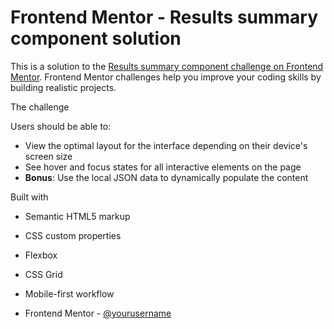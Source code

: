 # Frontend Mentor - Results summary component solution

This is a solution to the [Results summary component challenge on Frontend Mentor](https://www.frontendmentor.io/challenges/results-summary-component-CE_K6s0maV). Frontend Mentor challenges help you improve your coding skills by building realistic projects. 

The challenge

Users should be able to:

- View the optimal layout for the interface depending on their device's screen size
- See hover and focus states for all interactive elements on the page
- **Bonus**: Use the local JSON data to dynamically populate the content

Built with

- Semantic HTML5 markup
- CSS custom properties
- Flexbox
- CSS Grid
- Mobile-first workflow



- Frontend Mentor - [@yourusername](https://www.frontendmentor.io/profile/Kafka22)


